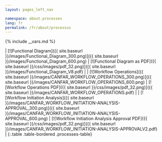```yaml
---
layout: pages_left_nav

namespace: about.processes
lang: fr
permalink: /fr/about/processus
---
```


{% include __vars.md %}

<!-- Content start -->

| [![Functional Diagram]({{ site.baseurl }}/images/Functional_Diagram_300.png)]({{ site.baseurl }}/images/Functional_Diagram_600.png) | [![Functional Diagram as PDF]({{ site.baseurl }}/css/images/pdf_32.png)]({{ site.baseurl }}/images/Functional_Diagram_V8.pdf) |
| [![Workflow Operations]({{ site.baseurl }}/images/CANFAR_WORKFLOW_OPERATIONS_300.png)]({{ site.baseurl }}/images/CANFAR_WORKFLOW_OPERATIONS_600.png) | [![Workflow Operations PDF]({{ site.baseurl }}/css/images/pdf_32.png)]({{ site.baseurl }}/images/CANFAR_WORKFLOW_OPERATIONS.pdf) |
| [![Workflow Initiation Analysis]({{ site.baseurl }}/images/CANFAR_WORKFLOW_INITIATION-ANALYSIS-APPROVAL_300.png)]({{ site.baseurl }}/images/CANFAR_WORKFLOW_INITIATION-ANALYSIS-APPROVAL_600.png) | [![Workflow Initiation Analysis Approval PDF]({{ site.baseurl }}/css/images/pdf_32.png)]({{ site.baseurl }}/images/CANFAR_WORKFLOW_INITIATION-ANALYSIS-APPROVALV2.pdf) |
{:.table .table-bordered .processes-table}

<!-- Content end -->
